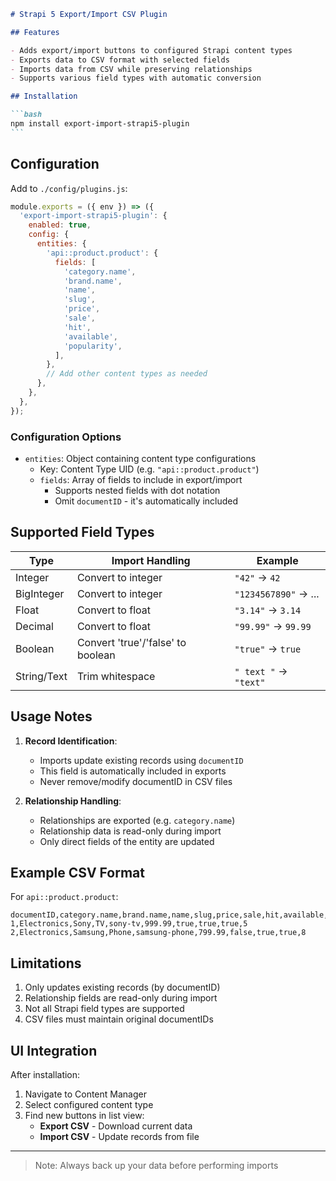 ````markdown
# Strapi 5 Export/Import CSV Plugin

## Features

- Adds export/import buttons to configured Strapi content types
- Exports data to CSV format with selected fields
- Imports data from CSV while preserving relationships
- Supports various field types with automatic conversion

## Installation

```bash
npm install export-import-strapi5-plugin
```
````

## Configuration

Add to `./config/plugins.js`:

```javascript
module.exports = ({ env }) => ({
  'export-import-strapi5-plugin': {
    enabled: true,
    config: {
      entities: {
        'api::product.product': {
          fields: [
            'category.name',
            'brand.name',
            'name',
            'slug',
            'price',
            'sale',
            'hit',
            'available',
            'popularity',
          ],
        },
        // Add other content types as needed
      },
    },
  },
});
```

### Configuration Options

- `entities`: Object containing content type configurations
  - Key: Content Type UID (e.g. `"api::product.product"`)
  - `fields`: Array of fields to include in export/import
    - Supports nested fields with dot notation
    - Omit `documentID` - it's automatically included

## Supported Field Types

| Type        | Import Handling                   | Example               |
| ----------- | --------------------------------- | --------------------- |
| Integer     | Convert to integer                | `"42"` → `42`         |
| BigInteger  | Convert to integer                | `"1234567890"` → ...  |
| Float       | Convert to float                  | `"3.14"` → `3.14`     |
| Decimal     | Convert to float                  | `"99.99"` → `99.99`   |
| Boolean     | Convert 'true'/'false' to boolean | `"true"` → `true`     |
| String/Text | Trim whitespace                   | `" text "` → `"text"` |

## Usage Notes

1. **Record Identification**:

   - Imports update existing records using `documentID`
   - This field is automatically included in exports
   - Never remove/modify documentID in CSV files

2. **Relationship Handling**:
   - Relationships are exported (e.g. `category.name`)
   - Relationship data is read-only during import
   - Only direct fields of the entity are updated

## Example CSV Format

For `api::product.product`:

```csv
documentID,category.name,brand.name,name,slug,price,sale,hit,available,popularity
1,Electronics,Sony,TV,sony-tv,999.99,true,true,true,5
2,Electronics,Samsung,Phone,samsung-phone,799.99,false,true,true,8
```

## Limitations

1. Only updates existing records (by documentID)
2. Relationship fields are read-only during import
3. Not all Strapi field types are supported
4. CSV files must maintain original documentIDs

## UI Integration

After installation:

1. Navigate to Content Manager
2. Select configured content type
3. Find new buttons in list view:
   - **Export CSV** - Download current data
   - **Import CSV** - Update records from file

---

> Note: Always back up your data before performing imports

```

```
